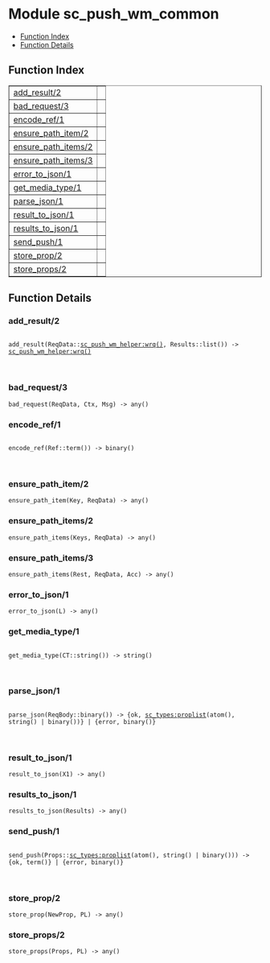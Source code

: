 

# Module sc_push_wm_common #
* [Function Index](#index)
* [Function Details](#functions)

<a name="index"></a>

## Function Index ##


<table width="100%" border="1" cellspacing="0" cellpadding="2" summary="function index"><tr><td valign="top"><a href="#add_result-2">add_result/2</a></td><td></td></tr><tr><td valign="top"><a href="#bad_request-3">bad_request/3</a></td><td></td></tr><tr><td valign="top"><a href="#encode_ref-1">encode_ref/1</a></td><td></td></tr><tr><td valign="top"><a href="#ensure_path_item-2">ensure_path_item/2</a></td><td></td></tr><tr><td valign="top"><a href="#ensure_path_items-2">ensure_path_items/2</a></td><td></td></tr><tr><td valign="top"><a href="#ensure_path_items-3">ensure_path_items/3</a></td><td></td></tr><tr><td valign="top"><a href="#error_to_json-1">error_to_json/1</a></td><td></td></tr><tr><td valign="top"><a href="#get_media_type-1">get_media_type/1</a></td><td></td></tr><tr><td valign="top"><a href="#parse_json-1">parse_json/1</a></td><td></td></tr><tr><td valign="top"><a href="#result_to_json-1">result_to_json/1</a></td><td></td></tr><tr><td valign="top"><a href="#results_to_json-1">results_to_json/1</a></td><td></td></tr><tr><td valign="top"><a href="#send_push-1">send_push/1</a></td><td></td></tr><tr><td valign="top"><a href="#store_prop-2">store_prop/2</a></td><td></td></tr><tr><td valign="top"><a href="#store_props-2">store_props/2</a></td><td></td></tr></table>


<a name="functions"></a>

## Function Details ##

<a name="add_result-2"></a>

### add_result/2 ###

<pre><code>
add_result(ReqData::<a href="sc_push_wm_helper.md#type-wrq">sc_push_wm_helper:wrq()</a>, Results::list()) -&gt; <a href="sc_push_wm_helper.md#type-wrq">sc_push_wm_helper:wrq()</a>
</code></pre>
<br />

<a name="bad_request-3"></a>

### bad_request/3 ###

`bad_request(ReqData, Ctx, Msg) -> any()`

<a name="encode_ref-1"></a>

### encode_ref/1 ###

<pre><code>
encode_ref(Ref::term()) -&gt; binary()
</code></pre>
<br />

<a name="ensure_path_item-2"></a>

### ensure_path_item/2 ###

`ensure_path_item(Key, ReqData) -> any()`

<a name="ensure_path_items-2"></a>

### ensure_path_items/2 ###

`ensure_path_items(Keys, ReqData) -> any()`

<a name="ensure_path_items-3"></a>

### ensure_path_items/3 ###

`ensure_path_items(Rest, ReqData, Acc) -> any()`

<a name="error_to_json-1"></a>

### error_to_json/1 ###

`error_to_json(L) -> any()`

<a name="get_media_type-1"></a>

### get_media_type/1 ###

<pre><code>
get_media_type(CT::string()) -&gt; string()
</code></pre>
<br />

<a name="parse_json-1"></a>

### parse_json/1 ###

<pre><code>
parse_json(ReqBody::binary()) -&gt; {ok, <a href="sc_types.md#type-proplist">sc_types:proplist</a>(atom(), string() | binary())} | {error, binary()}
</code></pre>
<br />

<a name="result_to_json-1"></a>

### result_to_json/1 ###

`result_to_json(X1) -> any()`

<a name="results_to_json-1"></a>

### results_to_json/1 ###

`results_to_json(Results) -> any()`

<a name="send_push-1"></a>

### send_push/1 ###

<pre><code>
send_push(Props::<a href="sc_types.md#type-proplist">sc_types:proplist</a>(atom(), string() | binary())) -&gt; {ok, term()} | {error, binary()}
</code></pre>
<br />

<a name="store_prop-2"></a>

### store_prop/2 ###

`store_prop(NewProp, PL) -> any()`

<a name="store_props-2"></a>

### store_props/2 ###

`store_props(Props, PL) -> any()`


